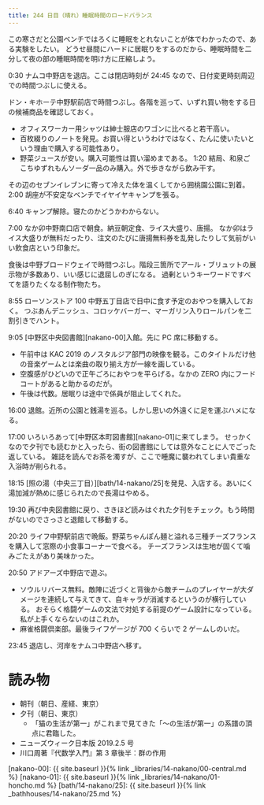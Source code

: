 ```yaml
---
title: 244 日目（晴れ）睡眠時間のロードバランス
---
```


この寒さだと公園ベンチではろくに睡眠をとれないことが体でわかったので、ある実験をしたい。
どうせ昼間にハードに居眠りをするのだから、睡眠時間を二分して夜の部の睡眠時間を明け方に圧縮しよう。

0:30 ナムコ中野店を退店。ここは閉店時刻が 24:45 なので、日付変更時刻周辺での時間つぶしに使える。

ドン・キホーテ中野駅前店で時間つぶし。各階を巡って、いずれ買い物をする日の候補商品を確認しておく。

* オフィスワーカー用シャツは紳士服店のワゴンに比べると若干高い。
* 百枚綴りのノートを発見。お買い得というわけではなく、たんに使いたいという理由で購入する可能性あり。
* 野菜ジュースが安い。購入可能性は買い溜めまである。
1:20 結局、和泉ごこちゆずれもんソーダ一品のみ購入。外で歩きながら飲み干す。

その辺のセブンイレブンに寄って冷えた体を温くしてから囲桃園公園に到着。
2:00 胡座が不安定なベンチでイヤイヤキャンプを張る。

6:40 キャンプ解除。寝たのかどうかわからない。

7:00 なか卯中野南口店で朝食。納豆朝定食、ライス大盛り、唐揚。
なか卯はライス大盛りが無料だったり、注文のたびに唐揚無料券を乱発したりして気前がいい飲食店という印象だ。

食後は中野ブロードウェイで時間つぶし。階段三箇所でアール・ブリュットの展示物が多数あり、いい感じに退屈しのぎになる。
過剰というキーワードですべてを語りたくなる制作物たち。

8:55 ローソンストア 100 中野五丁目店で日中に食す予定のおやつを購入しておく。
つぶあんデニッシュ、コロッケバーガー、マーガリン入りロールパンを二割引きでハント。

9:05 [中野区中央図書館][nakano-00]入館。先に PC 席に移動する。

* 午前中は KAC 2019 のノスタルジア部門の映像を観る。このタイトルだけ他の音楽ゲームとは楽曲の取り揃え方が一線を画している。
* 空腹感がひどいので正午ごろにおやつを平らげる。なかの ZERO 内にフードコートがあると助かるのだが。
* 午後は代数。居眠りは途中で係員が阻止してくれた。

16:00 退館。近所の公園と銭湯を巡る。しかし思いの外遠くに足を運ぶハメになる。

17:00 いろいろあって[中野区本町図書館][nakano-01]に来てしまう。
せっかくなので夕刊でも読むかと入ったら、街の図書館にしては意外なことに人でごった返している。
雑誌を読んでお茶を濁すが、ここで睡魔に襲われてしまい貴重な入浴時が削られる。

18:15 [照の湯（中央三丁目）][bath/14-nakano/25]を発見、入店する。あいにく湯加減が熱めに感じられたので長湯はやめる。

19:30 再び中央図書館に戻り、さきほど読みはぐれた夕刊をチェック。もう時間がないのでさっさと退館して移動する。

20:20 ライフ中野駅前店で晩飯。野菜ちゃんぽん麺と溢れる三種チーズフランスを購入して窓際の小食事コーナーで食べる。
チーズフランスは生地が固くて噛みごたえがあり美味かった。

20:50 アドアーズ中野店で遊ぶ。

* ソウルリバース無料。敵陣に近づくと背後から敵チームのプレイヤーが大ダメージを連続して与えてきて、自キャラが消滅するというのが横行している。
  おそらく格闘ゲームの文法で対処する前提のゲーム設計になっている。私が上手くならないのはこれか。
* 麻雀格闘倶楽部。最後ライフゲージが 700 くらいで 2 ゲームしのいだ。

23:45 退店し、河岸をナムコ中野店へ移す。

# 読み物

* 朝刊（朝日、産経、東京）
* 夕刊（朝日、東京）
  * 「猫の生活が第一」がこれまで見てきた「～の生活が第一」の系譜の頂点に君臨した。
* ニューズウィーク日本版 2019.2.5 号
* 川口周著『代数学入門』第 3 章後半：群の作用

[nakano-00]: {{ site.baseurl }}{% link _libraries/14-nakano/00-central.md %}
[nakano-01]: {{ site.baseurl }}{% link _libraries/14-nakano/01-honcho.md %}
[bath/14-nakano/25]: {{ site.baseurl }}{% link _bathhouses/14-nakano/25.md %}

